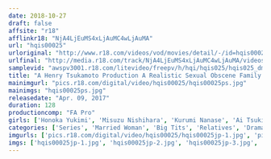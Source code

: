 ```yaml
---
date: 2018-10-27
draft: false
affsite: "r18"
afflinkr18: "NjA4LjEuMS4xLjAuMC4wLjAuMA"
url: "hqis00025"
urloriginal: "http://www.r18.com/videos/vod/movies/detail/-/id=hqis00025"
urlfinal: "http://media.r18.com/track/NjA4LjEuMS4xLjAuMC4wLjAuMA/videos/vod/movies/detail/-/id=hqis00025"
samplevid: "awspv3001.r18.com/litevideo/freepv/h/hqi/hqis025/hqis025_dmb_w.mp4"
title: "A Henry Tsukamoto Production A Realistic Sexual Obscene Family Affair A Big Sister Gets Predatory For Her Little Sister's Boyfriend A Mother Lets Her Husband Fuck Her Daughter A Dirty Old Man And A Young Girl Have A Secret Meeting Secret Sex While The Wife Is Away"
mainimgurl: "pics.r18.com/digital/video/hqis00025/hqis00025ps.jpg"
mainimgs: "hqis00025ps.jpg"
releasedate: "Apr. 09, 2017"
duration: 128
productioncomp: "FA Pro"
girls: ['Honoka Yukimi', 'Misuzu Nishihara', 'Kurumi Nanase', 'Ai Tsukimoto']
categories: ['Series', 'Married Woman', 'Big Tits', 'Relatives', 'Drama', 'Hi-Def']
imgurls: ['pics.r18.com/digital/video/hqis00025/hqis00025jp-1.jpg', 'pics.r18.com/digital/video/hqis00025/hqis00025jp-2.jpg', 'pics.r18.com/digital/video/hqis00025/hqis00025jp-3.jpg', 'pics.r18.com/digital/video/hqis00025/hqis00025jp-4.jpg', 'pics.r18.com/digital/video/hqis00025/hqis00025jp-5.jpg', 'pics.r18.com/digital/video/hqis00025/hqis00025jp-6.jpg', 'pics.r18.com/digital/video/hqis00025/hqis00025jp-7.jpg', 'pics.r18.com/digital/video/hqis00025/hqis00025jp-8.jpg', 'pics.r18.com/digital/video/hqis00025/hqis00025jp-9.jpg', 'pics.r18.com/digital/video/hqis00025/hqis00025jp-10.jpg', 'pics.r18.com/digital/video/hqis00025/hqis00025jp-11.jpg', 'pics.r18.com/digital/video/hqis00025/hqis00025jp-12.jpg', 'pics.r18.com/digital/video/hqis00025/hqis00025jp-13.jpg', 'pics.r18.com/digital/video/hqis00025/hqis00025jp-14.jpg', 'pics.r18.com/digital/video/hqis00025/hqis00025jp-15.jpg', 'pics.r18.com/digital/video/hqis00025/hqis00025jp-16.jpg', 'pics.r18.com/digital/video/hqis00025/hqis00025jp-17.jpg', 'pics.r18.com/digital/video/hqis00025/hqis00025jp-18.jpg', 'pics.r18.com/digital/video/hqis00025/hqis00025jp-19.jpg', 'pics.r18.com/digital/video/hqis00025/hqis00025jp-20.jpg']
imgs: ['hqis00025jp-1.jpg', 'hqis00025jp-2.jpg', 'hqis00025jp-3.jpg', 'hqis00025jp-4.jpg', 'hqis00025jp-5.jpg', 'hqis00025jp-6.jpg', 'hqis00025jp-7.jpg', 'hqis00025jp-8.jpg', 'hqis00025jp-9.jpg', 'hqis00025jp-10.jpg', 'hqis00025jp-11.jpg', 'hqis00025jp-12.jpg', 'hqis00025jp-13.jpg', 'hqis00025jp-14.jpg', 'hqis00025jp-15.jpg', 'hqis00025jp-16.jpg', 'hqis00025jp-17.jpg', 'hqis00025jp-18.jpg', 'hqis00025jp-19.jpg', 'hqis00025jp-20.jpg']
---
```

